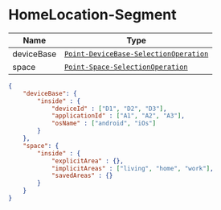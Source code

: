 # HomeLocation-Segment

Name        |Type      
------------|----------
deviceBase | [`Point-DeviceBase-SelectionOperation`](/api/reference/data-modelsata-models/g-d-selection-operation/point-device-base.md) 
space | [`Point-Space-SelectionOperation`](/api/reference/data-modelsata-models/g-d-selection-operation/point-space.md) 

```json
{
    "deviceBase": {
        "inside" : {
            "deviceId" : ["D1", "D2", "D3"],
            "applicationId" : ["A1", "A2", "A3"],
            "osName" : ["android", "iOs"]
        }
    },
    "space": {
        "inside" : {
            "explicitArea" : {},
            "implicitAreas" : ["living", "home", "work"],
            "savedAreas" : {}
        }
    }
}
```

